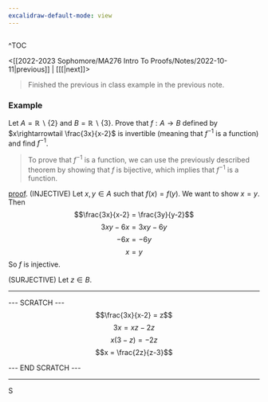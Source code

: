 ```yaml
---
excalidraw-default-mode: view
---
```



```toc

```

^TOC

<[[2022-2023 Sophomore/MA276 Intro To Proofs/Notes/2022-10-11|previous]] | [[[|next]]>

> Finished the previous in class example in the previous note.

### Example

Let $A = \mathbb{R}\backslash \{2\}$ and $B = \mathbb{R}\backslash \{3\}$. Prove that $f:A\to B$ defined by $x\rightarrowtail \frac{3x}{x-2}$ is invertible (meaning that $f^{-1}$ is a function) and find $f^{-1}$. 

> To prove that $f^{-1}$ is a function, we can use the previously described theorem by showing that $f$ is bijective, which implies that $f^{-1}$ is a function.


<u>proof</u>. (INJECTIVE) Let $x,y \in A$ such that $f(x) = f(y)$. We want to show $x=y$. Then 
$$\frac{3x}{x-2} = \frac{3y}{y-2}$$
$$3xy-6x=3xy-6y$$
$$-6x=-6y$$
$$x=y$$
So $f$ is injective.

(SURJECTIVE) Let $z \in B$.

---
--- SCRATCH ---
$$\frac{3x}{x-2} = z$$
$$3x=xz-2z$$
$$x(3-z) = -2z$$
$$x = \frac{2z}{z-3}$$

--- END SCRATCH ---

--- 

S